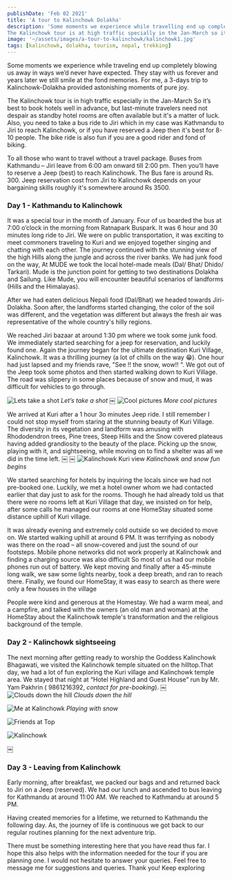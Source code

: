```yaml
---
publishDate: 'Feb 02 2021'
title: 'A tour to Kalinchowk Dolakha'
description: 'Some moments we experience while travelling end up completely blowing us away in ways we’d never have expected.
The Kalinchowk tour is at high traffic specially in the Jan-March so it’s best to book hotels well in advance...'
image: '~/assets/images/a-tour-to-kalinchowk/kalinchowk1.jpg'
tags: [kalinchowk, dolakha, tourism, nepal, trekking]
---
```



Some moments we experience while traveling end up completely blowing us away in ways we’d never have expected. They stay with us forever and years later we still smile at the fond memories. For me, a 3-days trip to Kalinchowk-Dolakha provided astonishing moments of pure joy.

The Kalinchowk tour is in high traffic especially in the Jan-March So it’s best to book hotels well in advance, but last-minute travelers need not despair as standby hotel rooms are often available but it's a matter of luck. Also, you need to take a bus ride to Jiri which in my case was Kathmandu to Jiri to reach Kalinchowk, or if you have reserved a Jeep then it's best for 8-10 people. The bike ride is also fun if you are a good rider and fond of biking.

To all those who want to travel without a travel package. Buses from Kathmandu – Jiri leave from 6:00 am onward till 2:00 pm. Then you’ll have to reserve a Jeep (best) to reach Kalinchowk. The Bus fare is around Rs. 300. Jeep reservation cost from  Jiri to Kalinchowk depends on your bargaining skills roughly it's somewhere around Rs 3500.

### Day 1 - Kathmandu to Kalinchowk
It was a special tour in the month of January. Four of us boarded the bus at 7:00 o’clock in the morning from Ratnapark Buspark. It was 6 hour and 30 minutes long ride to Jiri. We were on public transportation, it was exciting to meet commoners traveling to Kuri and we enjoyed together singing and chatting with each other. The journey continued with the stunning view of the high Hills along the jungle and across the river banks. We had junk food on the way, At MUDE we took the local hotel-made meals (Dal/ Bhat/ Dhido/ Tarkari). Mude is the junction point for getting to two destinations Dolakha and Sailung. Like Mude, you will encounter beautiful scenarios of landforms (Hills and the Himalayas).

After we had eaten delicious Nepali food (Dal/Bhat) we headed towards Jiri-Dolakha. Soon after, the landforms started changing, the color of the soil was different, and the vegetation was different but always the fresh air was representative of the whole country's hilly regions.

We reached Jiri bazaar at around 1:30 pm where we took some junk food. We immediately started searching for a jeep for reservation, and luckily found one. Again the journey began for the ultimate destination Kuri Village, Kalinchowk. It was a thrilling journey (a lot of chills on the way 😁). One hour had just lapsed and my friends rave, ”See !! the snow, wow!! “. We got out of the Jeep took some photos and then started walking down to Kuri Village. The road was slippery in some places because of snow and mud, it was difficult for vehicles to go through.

![Lets take a shot](../../src/assets/images/a-tour-to-kalinchowk/startfriend.jpg)
*Let’s take a shot*
￼
![Cool pictures](../../src/assets/images/a-tour-to-kalinchowk/friends1.jpg)
*More cool pictures*

We arrived at Kuri after a 1 hour 3o minutes Jeep ride. I still remember I could not stop myself from staring at the stunning beauty of Kuri Village. The diversity in its vegetation and landform was amusing with Rhododendron trees, Pine trees, Steep Hills and the Snow covered plateaus having added grandiosity to the beauty of the place. Picking up the snow, playing with it, and sightseeing, while moving on to find a shelter was all we did in the time left.
￼
￼
![Kalinchowk Kuri view](../../src/assets/images/a-tour-to-kalinchowk/kalinchowk1.jpg)
*Kalinchowk and snow fun begins*

We started searching for hotels by inquiring the locals since we had not pre-booked one. Luckily, we met a hotel owner whom we had contacted earlier that day just to ask for the rooms. Though he had already told us that there were no rooms left at Kuri Village that day, we insisted on for help, after some calls he managed our rooms at one HomeStay situated some distance uphill of Kuri village. 

It was already evening and extremely cold outside so we decided to move on. We started walking uphill at around 6 PM. It was terrifying as nobody was there on the road – all snow-covered and just the sound of our footsteps. Mobile phone networks did not work properly at Kalinchowk and finding a charging source was also difficult So most of us had our mobile phones run out of battery. We kept moving and finally after a 45-minute long walk, we saw some lights nearby, took a deep breath, and ran to reach there. Finally, we found our HomeStay, it was easy to search as there were only a few houses in the village

People were kind and generous at the Homestay. We had a warm meal, and a campfire, and talked with the owners (an old man and woman) at the HomeStay about the Kalinchowk temple's transformation and the religious background of the temple.

### Day 2 - Kalinchowk sightseeing
The next morning after getting ready to worship the Goddess Kalinchowk Bhagawati, we visited the Kalinchowk temple situated on the hilltop.That day, we had a lot of fun exploring the Kuri village and Kalinchowk temple area. We stayed that night at “Hotel Highland and Guest House” run by Mr. Yam Pakhrin ( 9861216392, *contact for pre-booking*).
￼
![Clouds down the hill](../../src/assets/images/a-tour-to-kalinchowk/abovethecloud.jpg)
*Clouds down the hill*

![Me at Kalinchowk](../../src/assets/images/a-tour-to-kalinchowk/playingwithsnowme.jpg)
*Playing with snow*

![Friends at Top](../../src/assets/images/a-tour-to-kalinchowk/friendsattop1.jpg)

![Kalinchowk](../../src/assets/images/a-tour-to-kalinchowk/scene.jpg)


￼
### Day 3 - Leaving from Kalinchowk
Early morning, after breakfast, we packed our bags and and returned back to Jiri on a Jeep (reserved). We had our lunch and ascended to bus leaving for Kathmandu at around 11:00 AM. We reached to Kathmandu at around 5 PM.

Having created memories for a lifetime, we returned to Kathmandu the following day. As, the journey of life is continuous we got back to our regular routines planning for the next adventure trip.

There must be something interesting here that you have read thus far. I hope this also helps with the information needed for the tour if you are planning one. I would not hesitate to answer your queries. Feel free to message me for suggestions and queries. Thank you! Keep exploring

